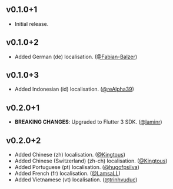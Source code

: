 ## v0.1.0+1
- Initial release.

## v0.1.0+2
- Added German (de) localisation. ([@Fabian-Balzer](https://github.com/Fabian-Balzer))

## v0.1.0+3
- Added Indonesian (id) localisation. ([@reAlpha39](https://github.com/reAlpha39))

## v0.2.0+1
- **BREAKING CHANGES**: Upgraded to Flutter 3 SDK. ([@laminr](https://github.com/laminr))

## v0.2.0+2
- Added Chinese (zh) localisation. ([@Kingtous](https://github.com/Kingtous))
- Added Chinese (Switzerland) (zh-ch) localisation. ([@Kingtous](https://github.com/Kingtous))
- Added Portuguese (pt) localisation. ([@hugofpsilva](https://github.com/hugofpsilva))
- Added French (fr) localisation. ([@LamsaLL](https://github.com/LamsaLL))
- Added Vietnamese (vt) localisation. ([@trinhvuduc](https://github.com/trinhvuduc))
